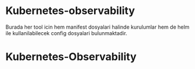 # Kubernetes-observability

Burada her tool icin hem manifest dosyalari halinde kurulumlar hem de helm ile kullanilabilecek config dosyalari bulunmaktadir. 
# Kubernetes-Observability
